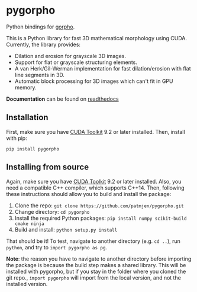 # pygorpho

Python bindings for [gorpho](https://github.com/patmjen/gorpho).

This is a Python library for fast 3D mathematical morphology using CUDA. Currently, the library provides:
* Dilation and erosion for grayscale 3D images.
* Support for flat or grayscale structuring elements.
* A van Herk/Gil-Werman implementation for fast dilation/erosion with flat line segments in 3D.
* Automatic block processing for 3D images which can't fit in GPU memory.

**Documentation** can be found on [readthedocs](https://pygorpho.readthedocs.io)

## Installation
First, make sure you have [CUDA Toolkit](https://developer.nvidia.com/cuda-toolkit) 9.2 or later installed. Then, install with pip:
```
pip install pygorpho
```

## Installing from source
Again, make sure you have [CUDA Toolkit](https://developer.nvidia.com/cuda-toolkit) 9.2 or later installed. Also, you need a compatible C++ compiler, which supports C++14. Then, following these instructions should allow you to build and install the package:

1. Clone the repo: `git clone https://github.com/patmjen/pygorpho.git`
2. Change directory: `cd pygorpho`
3. Install the required Python packages: `pip install numpy scikit-build cmake ninja`
4. Build and install: `python setup.py install`

That should be it! To test, navigate to another directory (e.g. `cd ..`), run `python`, and try to `import pygorpho as pg`.

**Note**: the reason you have to navigate to another directory before importing the package is because the build step makes a shared library. This will be installed with pygorpho, but if you stay in the folder where you cloned the git repo., `import pygorpho` will import from the local version, and not the installed version.
